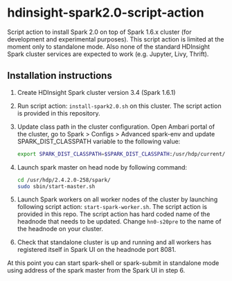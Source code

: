 # hdinsight-spark2.0-script-action
Script action to install Spark 2.0 on top of Spark 1.6.x cluster (for development and experimental purposes).
This script action is limited at the moment only to standalone mode. Also none of the standard HDInsight Spark cluster services are expected to work (e.g. Jupyter, Livy, Thrift).

## Installation instructions

1. Create HDInsight Spark cluster version 3.4 (Spark 1.6.1)
2. Run script action: `install-spark2.0.sh` on this cluster. The script action is provided in this repository.
3. Update class path in the cluster configuration. Open Ambari portal of the cluster, go to Spark > Configs > Advanced spark-env and update SPARK_DIST_CLASSPATH variable to the following value:

	```bash
	export SPARK_DIST_CLASSPATH=$SPARK_DIST_CLASSPATH:/usr/hdp/current/spark-historyserver/conf/:/usr/hdp/2.4.2.0-258/spark/lib/datanucleus-api-jdo-3.2.6.jar:/usr/hdp/2.4.2.0-258/spark/lib/datanucleus-rdbms-3.2.9.jar:/usr/hdp/2.4.2.0-258/spark/lib/datanucleus-core-3.2.10.jar:/etc/hadoop/conf/:/usr/lib/hdinsight-datalake/*:/usr/hdp/2.4.2.0-258/hadoop/lib/hadoop-lzo-0.6.0.2.4.2.0-258.jar:/usr/hdp/current/hadoop-client/hadoop-azure.jar:/usr/hdp/current/hadoop-client/lib/azure-storage-2.2.0.jar:/usr/lib/hdinsight-logging/mdsdclient-1.0.jar:/usr/lib/hdinsight-logging/microsoft-log4j-etwappender-1.0.jar:/usr/lib/hdinsight-logging/json-simple-1.1.jar:/usr/hdp/2.4.2.0-258/hadoop/client/slf4j-log4j12.jar:/usr/hdp/2.4.2.0-258/hadoop/client/slf4j-api.jar:/usr/hdp/2.4.2.0-258/hadoop/hadoop-common.jar:/usr/hdp/2.4.2.0-258/hadoop/hadoop-azure.jar:/usr/hdp/2.4.2.0-258/hadoop/client/log4j.jar:/usr/hdp/2.4.2.0-258/hadoop/client/commons-configuration-1.6.jar:/usr/hdp/2.4.2.0-258/hadoop/lib/*:/usr/hdp/2.4.2.0-258/hadoop/client/*:usr/hdp/2.4.2.0-258/spark/conf/:
	```

4. Launch spark master on head node by following command: 

	```bash
	cd /usr/hdp/2.4.2.0-258/spark/
	sudo sbin/start-master.sh
	```

5. Launch Spark workers on all worker nodes of the cluster by launching following script action: `start-spark-worker.sh`. The script action is provided in this repo. The script action has hard coded name of the headnode that needs to be updated. Change `hn0-s20pre` to the name of the headnode on your cluster.
6. Check that standalone cluster is up and running and all workers has registered itself in Spark UI on the headnode port 8081.

At this point you can start spark-shell or spark-submit in standalone mode using address of the spark master from the Spark UI in step 6.
